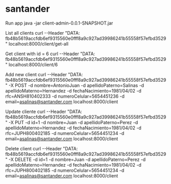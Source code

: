 # santander
Run app
java -jar client-admin-0.0.1-SNAPSHOT.jar

List all clients
curl --Header "DATA: fb48b5619accfdb6ef9315560e0fff8a9c927ad39986241b55558f57efbd3529" localhost:8000/client/get-all

Get client with id = 6
curl --Header "DATA: fb48b5619accfdb6ef9315560e0fff8a9c927ad39986241b55558f57efbd3529" localhost:8000/client/6

Add new client
curl --Header "DATA: fb48b5619accfdb6ef9315560e0fff8a9c927ad39986241b55558f57efbd3529" -X POST -d nombre=AntonioJuan -d apellidoPaterno=Salinas -d apellidoMaterno=Hernandez -d fechaNacimiento=1981/04/02 -d rfc=ANSH810402333 -d numeroCelular=5654451236 -d email=asalinas@santander.com localhost:8000/client

Update cliente
curl --Header "DATA: fb48b5619accfdb6ef9315560e0fff8a9c927ad39986241b55558f57efbd3529" -X PUT -d id=1 -d nombre=Juan -d apellidoPaterno=Perez -d apellidoMaterno=Hernandez -d fechaNacimiento=1981/04/02 -d rfc=JUPH800402185 -d numeroCelular=5654451234 -d email=asalinas@santander.com localhost:8000/client

Delete client
curl --Header "DATA: fb48b5619accfdb6ef9315560e0fff8a9c927ad39986241b55558f57efbd3529" -X DELETE -d id=1 -d nombre=Juan -d apellidoPaterno=Perez -d apellidoMaterno=Hernandez -d fechaNacimiento=1981/04/02 -d rfc=JUPH800402185 -d numeroCelular=5654451234 -d email=asalinas@santander.com localhost:8000/client
